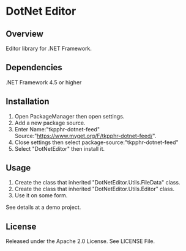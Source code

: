 # DotNet Editor

## Overview
Editor library for .NET Framework.

## Dependencies
.NET Framework 4.5 or higher

## Installation
1. Open PackageManager then open settings.
2. Add a new package source.
3. Enter Name:"tkpphr-dotnet-feed" Source:"https://www.myget.org/F/tkpphr-dotnet-feed/".
4. Close settings then select package-source:"tkpphr-dotnet-feed"
5. Select "DotNetEditor" then install it.

## Usage
1. Create the class that inherited "DotNetEditor.Utils.FileData" class.
2. Create the class that inherited "DotNetEditor.Utils.Editor" class.
3. Use it on some form.

See details at a demo project.

## License
Released under the Apache 2.0 License.
See LICENSE File.